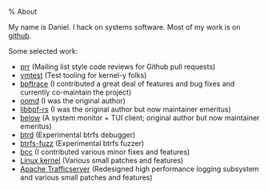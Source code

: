 % About

My name is Daniel. I hack on systems software. Most of my work is on
[github](https://github.com/danobi/).

Some selected work:

* [prr][10] (Mailing list style code reviews for Github pull requests)
* [vmtest][0] (Test tooling for kernel-y folks)
* [bpftrace][1] (I contributed a great deal of features and bug fixes and
  currently co-maintain the project)
* [oomd][2] (I was the original author)
* [libbpf-rs][3] (I was the original author but now maintainer emeritus)
* [below][4] (A system monitor + TUI client; original author but now maintainer
  emeritus)
* [btrd][5] (Experimental btrfs debugger)
* [btrfs-fuzz][6] (Experimental btrfs fuzzer)
* [bcc][7] (I contributed various minor fixes and features)
* [Linux kernel][8] (Various small patches and features)
* [Apache Trafficserver][9] (Redesigned high performance logging subsystem and
  various small patches and features)

[0]: https://github.com/danobi/vmtest
[1]: https://github.com/iovisor/bpftrace
[2]: https://github.com/facebookincubator/oomd
[3]: https://github.com/libbpf/libbpf-rs
[4]: https://github.com/facebookincubator/below
[5]: https://github.com/danobi/btrd
[6]: https://github.com/danobi/btrfs-fuzz
[7]: https://github.com/iovisor/bcc
[8]: https://git.kernel.org/pub/scm/linux/kernel/git/torvalds/linux.git/log/?qt=author&q=Daniel+Xu
[9]: https://github.com/apache/trafficserver
[10]: https://github.com/danobi/prr

